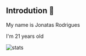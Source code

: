    
## Introdution 👋

My name is Jonatas Rodrigues

I'm 21 years old

![stats](github-readme-status00-myo3751cc-jonatas00s-projects.vercel.app/api/top-langs/?layout=compact&username=jonatas00)


